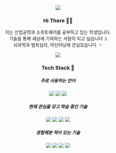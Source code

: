 <p align="center">
<img src = "https://capsule-render.vercel.app/api?type=wave&color=FADA5E&&height=200&text=hyenLog();">
</p>

<h3 align="center"> Hi There 🐰🥕 </h3>
<p align="center">
저는 산업공학과 소프트웨어를 공부하고 있는 학생입니다.
<br>
기술을 통해 세상에 기여하는 사람이 되고 싶습니다 :)
<br>
뇌과학과 범죄심리, 머신러닝에 관심있습니다. ✨
</p>


<p align="center">
<img src ="http://mazassumnida.wtf/api/mini/generate_badge?boj=mymelody">
</p>

<h3 align="center"> Tech Stack 🚀 </h3>

<h5 align="center"> 주로 사용하는 언어 </h5>
<p align="center">
<img src="https://img.shields.io/badge/C++-00599C?style=flat-square&logo=C%2B%2B&logoColor=white"/> <img src="https://img.shields.io/badge/Python-3766AB?style=flat-square&logo=Python&logoColor=white"/> <img src="https://img.shields.io/badge/R-276DC3?style=flat-square&logo=R&logoColor=white"/>
</p>

<h5 align="center"> 현재 관심을 갖고 학습 중인 기술 </h5>
<p align="center">
<img src="https://img.shields.io/badge/AWS-232F3E?style=flat-square&logo=amazonAWS&logoColor=white"/> <img src="https://img.shields.io/badge/Kubernetes-326CE5?style=flat-square&logo=Kubernetes&logoColor=white"/> <img src="https://img.shields.io/badge/Dart-0175C2?style=flat-square&logo=Dart&logoColor=white"/> <img src="https://img.shields.io/badge/Flutter-02569B?style=flat-square&logo=Flutter&logoColor=white"/>
</p>

<h5 align="center"> 경험해본 적이 있는 기술 </h5>
<p align="center">
<img src="https://img.shields.io/badge/Java-007396?style=flat-square&logo=Java&logoColor=white"/> <img src="https://img.shields.io/badge/C-A8B9CC?style=flat-square&logo=C&logoColor=white"/> <img src="https://img.shields.io/badge/CSS3-1572B6?style=flat-square&logo=CSS3&logoColor=white"/> <img src="https://img.shields.io/badge/Docker-2496ED?style=flat-square&logo=Docker&logoColor=white"/> 
</p>


